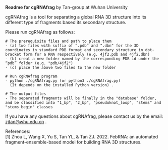 
******Readme for cgRNAfrag******  by Tan-group at Wuhan University

cgRNAfrag is a tool for separating a global RNA 3D structure into its different type of fragments based its secondary structure.

Please run cgRNAfrag as follows:

```
# The prerequisite files and path to place them
- (a) two files with suffix of “.pdb” and ".dbn" for the 3D coordinates in standard PDB format and secondary structure in dot-bracket form for a RNA respectively (e.g. 4jf2.pdb and 4jf2.dbn)
- (b) creat a new folder named by the corresponding PDB id under the “pdb” folder (e.g. "pdb/4jf2")
- (c) place the above two files to the new folder

# Run cgRNAfrag program
- python ./cgRNAfrag.py (or python3 ./cgRNAfrag.py)
  (It depends on the installed Python version) .

# The output files
- The separated fragments will be finally in the "database" folder, and be classified into "1_bp", "2_bp", "pseudoknot_loop", "stems" and "stems_begin" classes
```

If you have any questions about cgRNAfrag, please contact us by the email: zjtan@whu.edu.cn .

References:                                      
[1] Zhou L, Wang X, Yu S, Tan YL, &  Tan ZJ. 2022. FebRNA: an automated fragment-ensemble-based 
model for building RNA 3D structures.


